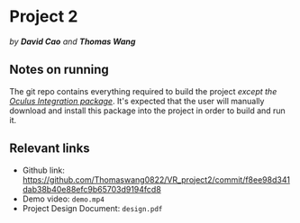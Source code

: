 # Project 2

*by __David Cao__ and __Thomas Wang__*

## Notes on running

The git repo contains everything required to build the project *except the
[Oculus Integration package](https://assetstore.unity.com/packages/tools/integration/oculus-integration-82022)*.
It's expected that the user will manually download and install this package
into the project in order to build and run it.

## Relevant links

- Github link: https://github.com/Thomaswang0822/VR_project2/commit/f8ee98d341dab38b40e88efc9b65703d9194fcd8 
- Demo video: `demo.mp4`
- Project Design Document: `design.pdf`
